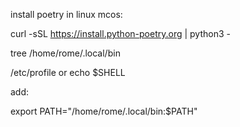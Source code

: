 install poetry in linux mcos:

curl -sSL https://install.python-poetry.org | python3 -

tree /home/rome/.local/bin

/etc/profile or 
echo $SHELL

add:

export PATH="/home/rome/.local/bin:$PATH"

